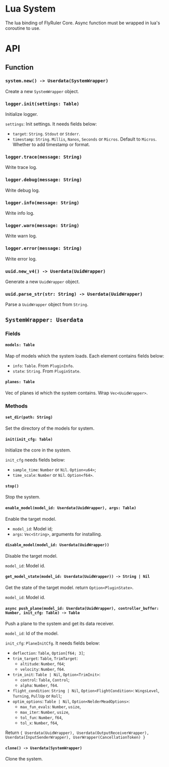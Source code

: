 # Lua System

The lua binding of FlyRuler Core. Async function must be wrapped in lua's coroutine to use.

# API

## Function

### `system.new() -> Userdata(SystemWrapper)`

Create a new `SystemWrapper` object.

### `logger.init(settings: Table)`

Initialize logger.

`settings`: Init settings. It needs fields below:

- `target`: `String`. `Stdout` or `Stderr`.
- `timestamp`: `String`. `Millis`, `Nanos`, `Seconds` or `Micros`. Default to `Micros`. Whether to add timestamp or format.

### `logger.trace(message: String)`

Write trace log.

### `logger.debug(message: String)`

Write debug log.

### `logger.info(message: String)`

Write info log.

### `logger.warn(message: String)`

Write warn log.

### `logger.error(message: String)`

Write error log.

### `uuid.new_v4() -> Userdata(UuidWrapper)`

Generate a new `UuidWrapper` object.

### `uuid.parse_str(str: String) -> Userdata(UuidWrapper)`

Parse a `UuidWrapper` object from `String`.

## `SystemWrapper: Userdata`

### Fields

#### `models: Table`

Map of models which the system loads. Each element contains fields below:

- `info`: `Table`. From `PluginInfo`.
- `state`: `String`. From `PluginState`.

#### `planes: Table`

Vec of planes id which the system contains. Wrap `Vec<UuidWrapper>`.

### Methods

#### `set_dir(path: String)`

Set the directory of the models for system.

#### `init(init_cfg: Table)`

Initialize the core in the system.

`init_cfg` needs fields below:
- `sample_time`: `Number` or `Nil`. `Option<u64>`;
- `time_scale`: `Number` or `Nil`. `Option<f64>`.

#### `stop()`

Stop the system.

#### `enable_model(model_id: Userdata(UuidWrapper), args: Table)`

Enable the target model.

- `model_id`: Model id;
- `args`: `Vec<String>`, arguments for installing.

#### `disable_model(model_id: Userdata(UuidWrapper))`

Disable the target model.

`model_id`: Model id.

#### `get_model_state(model_id: Userdata(UuidWrapper)) -> String | Nil`

Get the state of the target model. return `Option<PluginState>`.

`model_id`: Model id.

#### `async push_plane(model_id: Userdata(UuidWrapper), controller_buffer: Number, init_cfg: Table) -> Table`

Push a plane to the system and get its data receiver.

`model_id`: Id of the model.

`init_cfg`: `PlaneInitCfg`. It needs fields below:

- `deflection`: `Table`, `Option[f64; 3]`;
- `trim_target`: `Table`, `TrimTarget`:
    - `altitude`: `Number`, `f64`;
    - `velocity`: `Number`, `f64`.
- `trim_init`: `Table | Nil`, `Option<TrimInit>`:
    - `control`: `Table`, `Control`;
    - `alpha`: `Number`, `f64`.
- `flight_condition`: `String | Nil`, `Option<FlightCondition>`:    `WingsLevel`, `Turning`, `PullUp` or `Roll`;
- `optim_options`: `Table | Nil`, `Option<NelderMeadOptions>`:
    - `max_fun_evals`: `Number`, `usize`,
    - `max_iter`: `Number`, `usize`,
    - `tol_fun`: `Number`, `f64`,
    - `tol_x`: `Number`, `f64`,

Return `{ Userdata(UuidWrapper), Userdata(OutputReceiverWrapper), Userdata(InputSenderWrapper), UserWrapper(CancellationToken) }`

#### `clone() -> Userdata(SystemWrapper)`

Clone the system.